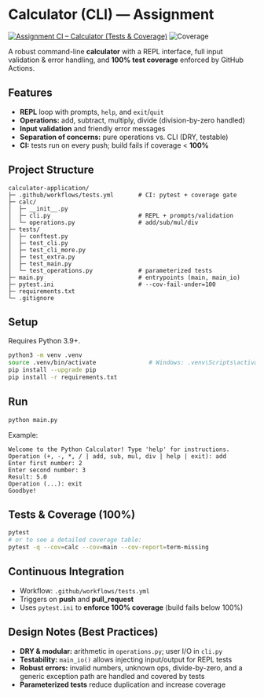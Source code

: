 # Calculator (CLI) — Assignment

[![Assignment CI – Calculator (Tests & Coverage)](https://github.com/shanmukh1315/calculator-application/actions/workflows/tests.yml/badge.svg)](https://github.com/shanmukh1315/calculator-application/actions/workflows/tests.yml)
![Coverage](https://img.shields.io/badge/coverage-100%25-brightgreen)

A robust command-line **calculator** with a REPL interface, full input validation & error handling, and **100% test coverage** enforced by GitHub Actions.

## Features

* **REPL** loop with prompts, `help`, and `exit`/`quit`
* **Operations:** add, subtract, multiply, divide (division-by-zero handled)
* **Input validation** and friendly error messages
* **Separation of concerns:** pure operations vs. CLI (DRY, testable)
* **CI:** tests run on every push; build fails if coverage < **100%**

## Project Structure

```
calculator-application/
├─ .github/workflows/tests.yml       # CI: pytest + coverage gate
├─ calc/
│  ├─ __init__.py
│  ├─ cli.py                         # REPL + prompts/validation
│  └─ operations.py                  # add/sub/mul/div
├─ tests/
│  ├─ conftest.py
│  ├─ test_cli.py
│  ├─ test_cli_more.py
│  ├─ test_extra.py
│  ├─ test_main.py
│  └─ test_operations.py             # parameterized tests
├─ main.py                           # entrypoints (main, main_io)
├─ pytest.ini                        # --cov-fail-under=100
├─ requirements.txt
└─ .gitignore
```

## Setup

Requires Python 3.9+.

```bash
python3 -m venv .venv
source .venv/bin/activate               # Windows: .venv\Scripts\activate
pip install --upgrade pip
pip install -r requirements.txt
```

## Run

```bash
python main.py
```

Example:

```
Welcome to the Python Calculator! Type 'help' for instructions.
Operation (+, -, *, / | add, sub, mul, div | help | exit): add
Enter first number: 2
Enter second number: 3
Result: 5.0
Operation (...): exit
Goodbye!
```

## Tests & Coverage (100%)

```bash
pytest
# or to see a detailed coverage table:
pytest -q --cov=calc --cov=main --cov-report=term-missing
```

## Continuous Integration

* Workflow: `.github/workflows/tests.yml`
* Triggers on **push** and **pull_request**
* Uses `pytest.ini` to **enforce 100% coverage** (build fails below 100%)

## Design Notes (Best Practices)

* **DRY & modular:** arithmetic in `operations.py`; user I/O in `cli.py`
* **Testability:** `main_io()` allows injecting input/output for REPL tests
* **Robust errors:** invalid numbers, unknown ops, divide-by-zero, and a generic exception path are handled and covered by tests
* **Parameterized tests** reduce duplication and increase coverage

